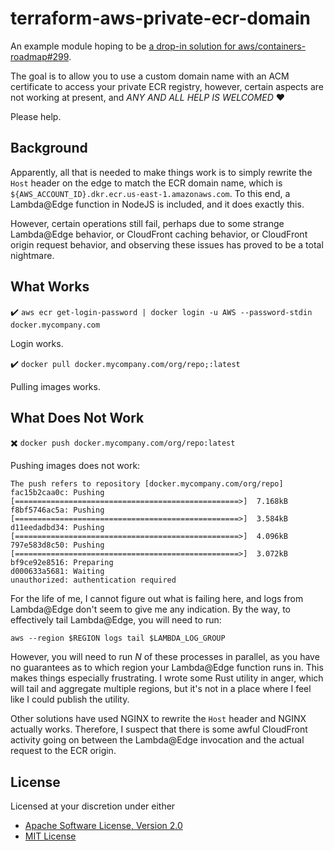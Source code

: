 # terraform-aws-private-ecr-domain

An example module hoping to be [a drop-in solution for aws/containers-roadmap#299][aws-containers-roadmap-299].

The goal is to allow you to use a custom domain name with an ACM certificate to access your private ECR registry,
however, certain aspects are not working at present, and _ANY AND ALL HELP IS WELCOMED_ ❤️

Please help.

## Background

Apparently, all that is needed to make things work is to simply rewrite the `Host` header on the edge to match the
ECR domain name, which is `${AWS_ACCOUNT_ID}.dkr.ecr.us-east-1.amazonaws.com`. To this end, a Lambda@Edge function in
NodeJS is included, and it does exactly this.

However, certain operations still fail, perhaps due to some strange Lambda@Edge behavior, or CloudFront caching
behavior, or CloudFront origin request behavior, and observing these issues has proved to be a total nightmare.

## What Works

✔️ `aws ecr get-login-password | docker login -u AWS --password-stdin docker.mycompany.com`

Login works.

✔️ `docker pull docker.mycompany.com/org/repo;:latest`

Pulling images works.

## What Does Not Work

✖️ `docker push docker.mycompany.com/org/repo:latest`

Pushing images does not work:

```text
The push refers to repository [docker.mycompany.com/org/repo]
fac15b2caa0c: Pushing [==================================================>]  7.168kB
f8bf5746ac5a: Pushing [==================================================>]  3.584kB
d11eedadbd34: Pushing [==================================================>]  4.096kB
797e583d8c50: Pushing [==================================================>]  3.072kB
bf9ce92e8516: Preparing 
d000633a5681: Waiting 
unauthorized: authentication required
```

For the life of me, I cannot figure out what is failing here, and logs from Lambda@Edge don't seem to give me any
indication. By the way, to effectively tail Lambda@Edge, you will need to run:

```
aws --region $REGION logs tail $LAMBDA_LOG_GROUP
```

However, you will need to run _N_ of these processes in parallel, as you have no guarantees as to which region your
Lambda@Edge function runs in. This makes things especially frustrating. I wrote some Rust utility in anger, which will
tail and aggregate multiple regions, but it's not in a place where I feel like I could publish the utility.

Other solutions have used NGINX to rewrite the `Host` header and NGINX actually works. Therefore, I suspect that there
is some awful CloudFront activity going on between the Lambda@Edge invocation and the actual request to the ECR origin.

## License

Licensed at your discretion under either 

 - [Apache Software License, Version 2.0](./LICENSE-APACHE)
 - [MIT License](./LICENSE-MIT)

 [aws-containers-roadmap-299]: https://github.com/aws/containers-roadmap/issues/299